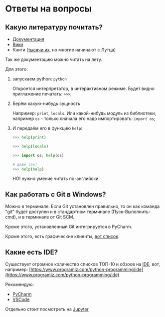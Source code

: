 # Ответы на вопросы

## Какую литературу почитать?

- [Документация](https://docs.python.org/3/index.html)
- [Вики](https://wiki.python.org/moin/)
- Книги ([тысячи их](https://realpython.com/best-python-books/), но многие начинают с Лутца)

Так же документацию можно читать на лету.

Для этого:

1. запускаем python: `python`
    
    Откроется интерпретатор, в интерактивном режиме.
    Будет видно приглажение печатать: `>>>`;
    
1. Берём какую-нибудь сущность

    Например: `print`, `locals`.
    Или какой-нибудь модуль из библиотеки, например `os` - только сначала его надо импортировать: `import os`;

1. И передаём его в функцию `help`:

    ```python
    >>> help(print)
    
    >>> help(locals)
    
    >>> import os; help(os)
   
    # даже так!
    >>> help(help)
    ``` 
   
   НО! нужно умение читать по-английски.

## Как работать с Git в Windows?

Можно в терминале. Если Git установлен правильно,
то он как команда "git" будет доступен
и в стандартном терминале (Пуск-Выполнить-cmd),
и в терминале от Git SCM.

Кроме этого, установленный Git интегрируется в PyCharm.

Кроме этого, есть графические клиенты, [вот список](https://git-scm.com/download/gui/windows#).

## Какие есть IDE?

Существует огромное количество списков ТОП-10 и обзоов на [IDE](https://ru.wikipedia.org/wiki/%D0%98%D0%BD%D1%82%D0%B5%D0%B3%D1%80%D0%B8%D1%80%D0%BE%D0%B2%D0%B0%D0%BD%D0%BD%D0%B0%D1%8F_%D1%81%D1%80%D0%B5%D0%B4%D0%B0_%D1%80%D0%B0%D0%B7%D1%80%D0%B0%D0%B1%D0%BE%D1%82%D0%BA%D0%B8), вот, например: [https://www.programiz.com/python-programming/ide](https://www.programiz.com/python-programming/ide)

Рекомендую:

- [PyCharm](https://www.jetbrains.com/pycharm/)
- [VSCode](https://code.visualstudio.com/)

Отдельно стоит посмотреть на [Jupyter](https://jupyter.org/)
